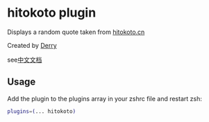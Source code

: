 # hitokoto plugin

Displays a random quote taken from [hitokoto.cn](https://hitokoto.cn/)

Created by [Derry](derry96.github.io)

see[中文文档](./README_zh.md)

## Usage

Add the plugin to the plugins array in your zshrc file and restart zsh:

```zsh
plugins=(... hitokoto)
```

